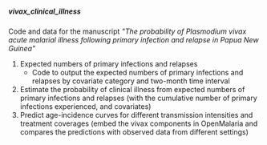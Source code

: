 ##### vivax_clinical_illness 

Code and data for the manuscript <em>"The probability of Plasmodium vivax acute malarial illness following primary infection and relapse in Papua New Guinea"</em>

1. Expected numbers of primary infections and relapses
   - Code to output the expected numbers of primary infections and relapses by covariate category and two-month time interval   
2. Estimate the probability of clinical illness from expected numbers of primary infections and relapses (with the cumulative number of primary infections experienced, and covariates)
3. Predict age-incidence curves for different transmission intensities and treatment coverages (embed the vivax components in OpenMalaria and compares the predictions with observed data from different settings) 
